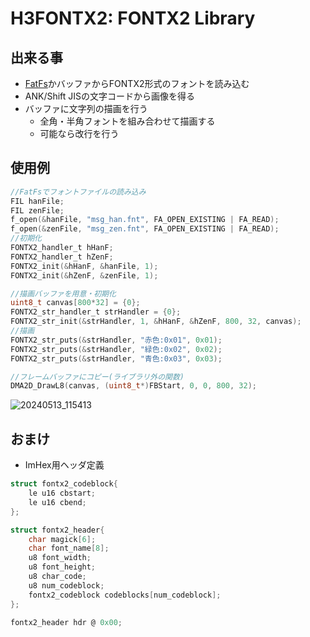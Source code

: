 # H3FONTX2: FONTX2 Library
## 出来る事
* [FatFs](http://elm-chan.org/fsw/ff/)かバッファからFONTX2形式のフォントを読み込む
* ANK/Shift JISの文字コードから画像を得る
* バッファに文字列の描画を行う
    * 全角・半角フォントを組み合わせて描画する
    * 可能なら改行を行う

## 使用例
```c
//FatFsでフォントファイルの読み込み
FIL hanFile;
FIL zenFile;
f_open(&hanFile, "msg_han.fnt", FA_OPEN_EXISTING | FA_READ);
f_open(&zenFile, "msg_zen.fnt", FA_OPEN_EXISTING | FA_READ);
//初期化
FONTX2_handler_t hHanF;
FONTX2_handler_t hZenF;
FONTX2_init(&hHanF, &hanFile, 1);
FONTX2_init(&hZenF, &zenFile, 1);

//描画バッファを用意・初期化
uint8_t canvas[800*32] = {0};
FONTX2_str_handler_t strHandler = {0};
FONTX2_str_init(&strHandler, 1, &hHanF, &hZenF, 800, 32, canvas);
//描画
FONTX2_str_puts(&strHandler, "赤色:0x01", 0x01);
FONTX2_str_puts(&strHandler, "緑色:0x02", 0x02);
FONTX2_str_puts(&strHandler, "青色:0x03", 0x03);

//フレームバッファにコピー(ライブラリ外の関数)
DMA2D_DrawL8(canvas, (uint8_t*)FBStart, 0, 0, 800, 32);
```
![20240513_115413](https://github.com/haru3me/H3FONTX2/assets/121174745/81d53a73-4d50-4903-8405-c8dbe2310263)

## おまけ
* ImHex用ヘッダ定義
```c
struct fontx2_codeblock{
    le u16 cbstart;
    le u16 cbend;
};

struct fontx2_header{
    char magick[6];
    char font_name[8];
    u8 font_width;
    u8 font_height;
    u8 char_code;
    u8 num_codeblock;
    fontx2_codeblock codeblocks[num_codeblock];
};

fontx2_header hdr @ 0x00;
```
